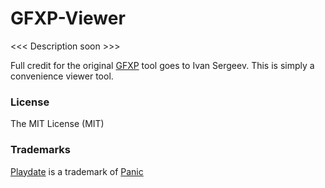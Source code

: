 # GFXP-Viewer

<<< Description soon >>>

Full credit for the original [GFXP](https://github.com/ivansergeev/gfxp) tool goes to Ivan Sergeev. This is simply a convenience viewer tool.

### License

The MIT License (MIT)

### Trademarks

[Playdate](https://play.date/) is a trademark of [Panic](https://panic.com/)
